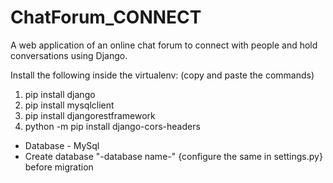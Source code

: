 # ChatForum_CONNECT
A web application of an online chat forum to connect with people and hold conversations using Django.

Install the following inside the virtualenv: (copy and paste the commands)
1) pip install django
2) pip install mysqlclient
3) pip install djangorestframework
4) python -m pip install django-cors-headers

- Database - MySql
- Create database "-database name-" {configure the same in settings.py} before migration
